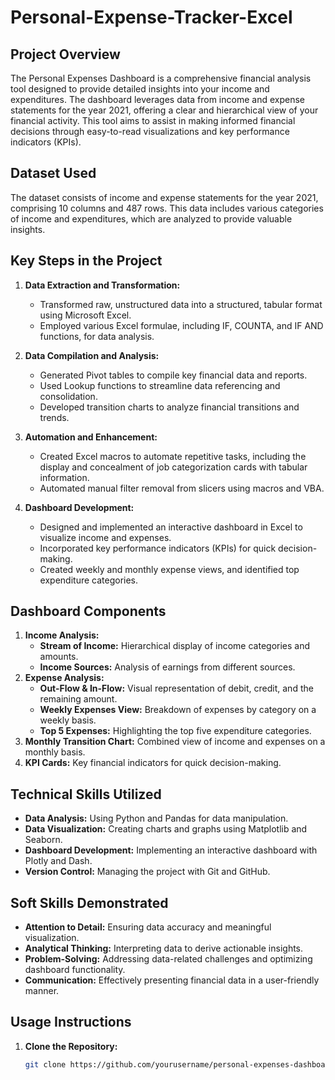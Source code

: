 # Personal-Expense-Tracker-Excel


## Project Overview
The Personal Expenses Dashboard is a comprehensive financial analysis tool designed to provide detailed insights into your income and expenditures. The dashboard leverages data from income and expense statements for the year 2021, offering a clear and hierarchical view of your financial activity. This tool aims to assist in making informed financial decisions through easy-to-read visualizations and key performance indicators (KPIs).

## Dataset Used
The dataset consists of income and expense statements for the year 2021, comprising 10 columns and 487 rows. This data includes various categories of income and expenditures, which are analyzed to provide valuable insights.

## Key Steps in the Project
1. **Data Extraction and Transformation:**
   - Transformed raw, unstructured data into a structured, tabular format using Microsoft Excel.
   - Employed various Excel formulae, including IF, COUNTA, and IF AND functions, for data analysis.

2. **Data Compilation and Analysis:**
   - Generated Pivot tables to compile key financial data and reports.
   - Used Lookup functions to streamline data referencing and consolidation.
   - Developed transition charts to analyze financial transitions and trends.

3. **Automation and Enhancement:**
   - Created Excel macros to automate repetitive tasks, including the display and concealment of job categorization cards with tabular information.
   - Automated manual filter removal from slicers using macros and VBA.

4. **Dashboard Development:**
   - Designed and implemented an interactive dashboard in Excel to visualize income and expenses.
   - Incorporated key performance indicators (KPIs) for quick decision-making.
   - Created weekly and monthly expense views, and identified top expenditure categories.

## Dashboard Components
1. **Income Analysis:**
   - **Stream of Income:** Hierarchical display of income categories and amounts.
   - **Income Sources:** Analysis of earnings from different sources.
2. **Expense Analysis:**
   - **Out-Flow & In-Flow:** Visual representation of debit, credit, and the remaining amount.
   - **Weekly Expenses View:** Breakdown of expenses by category on a weekly basis.
   - **Top 5 Expenses:** Highlighting the top five expenditure categories.
3. **Monthly Transition Chart:** Combined view of income and expenses on a monthly basis.
4. **KPI Cards:** Key financial indicators for quick decision-making.

## Technical Skills Utilized
- **Data Analysis:** Using Python and Pandas for data manipulation.
- **Data Visualization:** Creating charts and graphs using Matplotlib and Seaborn.
- **Dashboard Development:** Implementing an interactive dashboard with Plotly and Dash.
- **Version Control:** Managing the project with Git and GitHub.

## Soft Skills Demonstrated
- **Attention to Detail:** Ensuring data accuracy and meaningful visualization.
- **Analytical Thinking:** Interpreting data to derive actionable insights.
- **Problem-Solving:** Addressing data-related challenges and optimizing dashboard functionality.
- **Communication:** Effectively presenting financial data in a user-friendly manner.

## Usage Instructions
1. **Clone the Repository:**
   ```bash
   git clone https://github.com/yourusername/personal-expenses-dashboard.git
